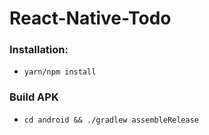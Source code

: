  # React-Native-Todo
 
 ### Installation:
 - ```yarn/npm install```
 
 ### Build APK
 - ```cd android && ./gradlew assembleRelease ```
